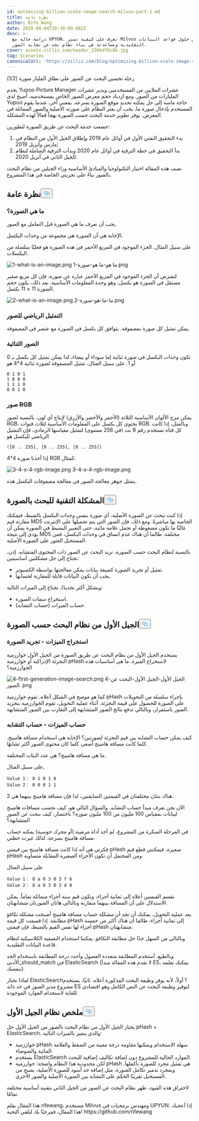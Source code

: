 ```yaml
---
id: optimizing-billion-scale-image-search-milvus-part-1.md
title: نظرة عامة
author: Rife Wang
date: 2020-08-04T20:39:09.882Z
desc: >-
  دراسة حالة مع UPYUN. تعرف على كيفية تميز Milvus عن حلول قواعد البيانات
  التقليدية ومساعدته في بناء نظام بحث عن تشابه الصور.
cover: assets.zilliz.com/header_23bbd76c8b.jpg
tag: Scenarios
canonicalUrl: 'https://zilliz.com/blog/optimizing-billion-scale-image-search-milvus-part-1'
---
```

<custom-h1>رحلة تحسين البحث عن الصور على نطاق المليار صورة (1/2)</custom-h1><p>يخدم Yupoo Picture Manager عشرات الملايين من المستخدمين ويدير عشرات المليارات من الصور. ومع ازدياد حجم معرض الصور الخاص بمستخدميه، أصبح لدى Yupoo حاجة ماسة إلى حل يمكنه تحديد موقع الصورة بسرعة. بمعنى آخر، عندما يقوم المستخدم بإدخال صورة ما، يجب أن يعثر النظام على صورته الأصلية والصور المماثلة في المعرض. يوفر تطوير خدمة البحث حسب الصورة نهجاً فعالاً لهذه المشكلة.</p>
<p>خضعت خدمة البحث عن طريق الصورة لتطورين:</p>
<ol>
<li>بدء التحقيق التقني الأول في أوائل عام 2019 وإطلاق الجيل الأول من النظام في مارس وأبريل 2019;</li>
<li>بدأ التحقيق في خطة الترقية في أوائل عام 2020 وبدأت الترقية الشاملة لنظام الجيل الثاني في أبريل 2020.</li>
</ol>
<p>تصف هذه المقالة اختيار التكنولوجيا والمبادئ الأساسية وراء الجيلين من نظام البحث بالصور بناءً على تجربتي الخاصة في هذا المشروع.</p>
<h2 id="Overview" class="common-anchor-header">نظرة عامة<button data-href="#Overview" class="anchor-icon" translate="no">
      <svg translate="no"
        aria-hidden="true"
        focusable="false"
        height="20"
        version="1.1"
        viewBox="0 0 16 16"
        width="16"
      >
        <path
          fill="#0092E4"
          fill-rule="evenodd"
          d="M4 9h1v1H4c-1.5 0-3-1.69-3-3.5S2.55 3 4 3h4c1.45 0 3 1.69 3 3.5 0 1.41-.91 2.72-2 3.25V8.59c.58-.45 1-1.27 1-2.09C10 5.22 8.98 4 8 4H4c-.98 0-2 1.22-2 2.5S3 9 4 9zm9-3h-1v1h1c1 0 2 1.22 2 2.5S13.98 12 13 12H9c-.98 0-2-1.22-2-2.5 0-.83.42-1.64 1-2.09V6.25c-1.09.53-2 1.84-2 3.25C6 11.31 7.55 13 9 13h4c1.45 0 3-1.69 3-3.5S14.5 6 13 6z"
        ></path>
      </svg>
    </button></h2><h3 id="What-is-an-image" class="common-anchor-header">ما هي الصورة؟</h3><p>يجب أن نعرف ما هي الصورة قبل التعامل مع الصور.</p>
<p>الإجابة هي أن الصورة هي مجموعة من وحدات البكسل.</p>
<p>على سبيل المثال، الجزء الموجود في المربع الأحمر في هذه الصورة هو فعليًا سلسلة من البكسلات.</p>
<p>
  
   <span class="img-wrapper"> <img translate="no" src="https://assets.zilliz.com/1_what_is_an_image_021e0280cc.png" alt="1-what-is-an-image.png" class="doc-image" id="1-what-is-an-image.png" />
   </span> <span class="img-wrapper"> <span>1-ما هو-ما هو-صورة.png</span> </span></p>
<p>لنفترض أن الجزء الموجود في المربع الأحمر عبارة عن صورة، فإن كل مربع صغير مستقل في الصورة هو بكسل، وهو وحدة المعلومات الأساسية. بعد ذلك، يكون حجم الصورة 11 × 11 بكسل.</p>
<p>
  
   <span class="img-wrapper"> <img translate="no" src="https://assets.zilliz.com/2_what_is_an_image_602a91b4a0.png" alt="2-what-is-an-image.png" class="doc-image" id="2-what-is-an-image.png" />
   </span> <span class="img-wrapper"> <span>2-ما-ما-هو-صورة.png</span> </span></p>
<h3 id="Mathematical-representation-of-images" class="common-anchor-header">التمثيل الرياضي للصور</h3><p>يمكن تمثيل كل صورة بمصفوفة. يتوافق كل بكسل في الصورة مع عنصر في المصفوفة.</p>
<h3 id="Binary-images" class="common-anchor-header">الصور الثنائية</h3><p>تكون وحدات البكسل في صورة ثنائية إما سوداء أو بيضاء، لذا يمكن تمثيل كل بكسل بـ 0 أو 1. على سبيل المثال، تمثيل المصفوفة لصورة ثنائية 4*4 هو</p>
<pre><code translate="no">0 1 0 1
1 0 0 0
1 1 1 0
0 0 1 0
</code></pre>
<h3 id="RGB-images" class="common-anchor-header">صور RGB</h3><p>يمكن مزج الألوان الأساسية الثلاثة (الأحمر والأخضر والأزرق) لإنتاج أي لون. بالنسبة لصور RGB، يحتوي كل بكسل على المعلومات الأساسية لثلاث قنوات RGB. وبالمثل، إذا كانت كل قناة تستخدم رقم 8 بت (في 256 مستوى) لتمثيل مقياسها الرمادي، فإن التمثيل الرياضي للبكسل هو</p>
<pre><code translate="no">([0 .. 255], [0 .. 255], [0 .. 255])
</code></pre>
<p>إذا أخذنا صورة 4*4 RGB كمثال:</p>
<p>
  
   <span class="img-wrapper"> <img translate="no" src="https://assets.zilliz.com/3_4_x_4_rgb_image_136cec77ce.png" alt="3-4-x-4-rgb-image.png" class="doc-image" id="3-4-x-4-rgb-image.png" />
   </span> <span class="img-wrapper"> <span>3-4-x-4-rgb-image.png</span> </span></p>
<p>يتمثل جوهر معالجة الصور في معالجة مصفوفات البكسل هذه.</p>
<h2 id="The-technical-problem-of-search-by-image" class="common-anchor-header">المشكلة التقنية للبحث بالصورة<button data-href="#The-technical-problem-of-search-by-image" class="anchor-icon" translate="no">
      <svg translate="no"
        aria-hidden="true"
        focusable="false"
        height="20"
        version="1.1"
        viewBox="0 0 16 16"
        width="16"
      >
        <path
          fill="#0092E4"
          fill-rule="evenodd"
          d="M4 9h1v1H4c-1.5 0-3-1.69-3-3.5S2.55 3 4 3h4c1.45 0 3 1.69 3 3.5 0 1.41-.91 2.72-2 3.25V8.59c.58-.45 1-1.27 1-2.09C10 5.22 8.98 4 8 4H4c-.98 0-2 1.22-2 2.5S3 9 4 9zm9-3h-1v1h1c1 0 2 1.22 2 2.5S13.98 12 13 12H9c-.98 0-2-1.22-2-2.5 0-.83.42-1.64 1-2.09V6.25c-1.09.53-2 1.84-2 3.25C6 11.31 7.55 13 9 13h4c1.45 0 3-1.69 3-3.5S14.5 6 13 6z"
        ></path>
      </svg>
    </button></h2><p>إذا كنت تبحث عن الصورة الأصلية، أي صورة بنفس وحدات البكسل بالضبط، فيمكنك مقارنة قيم MD5 الخاصة بها مباشرةً. ومع ذلك، فإن الصور التي يتم تحميلها على الإنترنت غالبًا ما تكون مضغوطة أو تحمل علامة مائية. حتى التغيير البسيط في الصورة يمكن أن يؤدي إلى نتيجة MD5 مختلفة. طالما أن هناك عدم اتساق في وحدات البكسل، فمن المستحيل العثور على الصورة الأصلية.</p>
<p>بالنسبة لنظام البحث حسب الصورة، نريد البحث عن الصور ذات المحتوى المتشابه. إذن، نحتاج إلى حل مشكلتين أساسيتين:</p>
<ul>
<li>تمثيل أو تجريد الصورة كصيغة بيانات يمكن معالجتها بواسطة الكمبيوتر.</li>
<li>يجب أن تكون البيانات قابلة للمقارنة لحسابها.</li>
</ul>
<p>وبشكل أكثر تحديدًا، نحتاج إلى الميزات التالية:</p>
<ul>
<li>استخراج سمات الصورة.</li>
<li>حساب الميزات (حساب التشابه).</li>
</ul>
<h2 id="The-first-generation-search-by-image-system" class="common-anchor-header">الجيل الأول من نظام البحث حسب الصورة<button data-href="#The-first-generation-search-by-image-system" class="anchor-icon" translate="no">
      <svg translate="no"
        aria-hidden="true"
        focusable="false"
        height="20"
        version="1.1"
        viewBox="0 0 16 16"
        width="16"
      >
        <path
          fill="#0092E4"
          fill-rule="evenodd"
          d="M4 9h1v1H4c-1.5 0-3-1.69-3-3.5S2.55 3 4 3h4c1.45 0 3 1.69 3 3.5 0 1.41-.91 2.72-2 3.25V8.59c.58-.45 1-1.27 1-2.09C10 5.22 8.98 4 8 4H4c-.98 0-2 1.22-2 2.5S3 9 4 9zm9-3h-1v1h1c1 0 2 1.22 2 2.5S13.98 12 13 12H9c-.98 0-2-1.22-2-2.5 0-.83.42-1.64 1-2.09V6.25c-1.09.53-2 1.84-2 3.25C6 11.31 7.55 13 9 13h4c1.45 0 3-1.69 3-3.5S14.5 6 13 6z"
        ></path>
      </svg>
    </button></h2><h3 id="Feature-extraction--image-abstraction" class="common-anchor-header">استخراج الميزات - تجريد الصورة</h3><p>يستخدم الجيل الأول من نظام البحث عن طريق الصورة من الجيل الأول خوارزمية التجزئة الإدراكية أو خوارزمية pHash لاستخراج الميزة. ما هي أساسيات هذه الخوارزمية؟</p>
<p>
  
   <span class="img-wrapper"> <img translate="no" src="https://assets.zilliz.com/4_first_generation_image_search_ffd7088158.png" alt="4-first-generation-image-search.png" class="doc-image" id="4-first-generation-image-search.png" />
   </span> <span class="img-wrapper"> <span>4-الجيل الأول-الجيل الأول-البحث عن الصور. png</span> </span></p>
<p>كما هو موضح في الشكل أعلاه، تقوم خوارزمية pHash بإجراء سلسلة من التحويلات على الصورة للحصول على قيمة التجزئة. أثناء عملية التحويل، تقوم الخوارزمية بتجريد الصور باستمرار، وبالتالي تدفع نتائج الصور المتشابهة إلى التقارب بين الصور المتشابهة.</p>
<h3 id="Feature-calculation--similarity-calculation" class="common-anchor-header">حساب الميزات - حساب التشابه</h3><p>كيف يمكن حساب التشابه بين قيم التجزئة لصورتين؟ الإجابة هي استخدام مسافة هامينج. كلما كانت مسافة هامينج أصغر، كلما كان محتوى الصور أكثر تشابهًا.</p>
<p>ما هي مسافة هامينج؟ هي عدد البتات المختلفة.</p>
<p>على سبيل المثال,</p>
<pre><code translate="no">Value 1： 0 1 0 1 0
Value 2： 0 0 0 1 1
</code></pre>
<p>هناك بتتان مختلفتان في القيمتين السابقتين، لذا فإن مسافة هامينج بينهما هي 2.</p>
<p>الآن نحن نعرف مبدأ حساب التشابه. والسؤال التالي هو، كيف نحسب مسافات هامينج لبيانات بمقياس 100 مليون من 100 مليون صورة؟ باختصار، كيف نبحث عن الصور المتشابهة؟</p>
<p>في المرحلة المبكرة من المشروع، لم أجد أداة مرضية (أو محرك حوسبة) يمكنه حساب مسافة هامينج بسرعة. لذلك غيرت خطتي.</p>
<p>فكرتي هي أنه إذا كانت مسافة هامينج بين قيمتي pHash صغيرة، فيمكنني قطع قيم pHash ومن المحتمل أن تكون الأجزاء الصغيرة المقابلة متساوية.</p>
<p>على سبيل المثال</p>
<pre><code translate="no">Value 1： 8 a 0 3 0 3 f 6
Value 2： 8 a 0 3 0 3 d 8
</code></pre>
<p>نقسم القيمتين أعلاه إلى ثمانية أجزاء، وتكون قيم ستة أجزاء متماثلة تماماً. يمكن الاستدلال على أن المسافة بينهما متقاربة وبالتالي هاتان الصورتان متشابهتان.</p>
<p>بعد عملية التحويل، يمكنك أن تجد أن مشكلة حساب مسافة هامينج أصبحت مشكلة تكافؤ مطابقة. إذا قسمت كل قيمة pHash إلى ثمانية أجزاء، طالما أن هناك أكثر من خمسة أجزاء لها نفس القيم بالضبط، فإن قيمتي pHash متشابهتان.</p>
<p>وبالتالي من السهل جدًا حل مطابقة التكافؤ. يمكننا استخدام التصفية الكلاسيكية لنظام قاعدة البيانات التقليدية.</p>
<p>وبالطبع، أستخدم المطابقة متعددة الفصول وأحدد درجة المطابقة باستخدام الحد الأدنى_should_match في ElasticSearch (لا تقدم هذه المقالة مبدأ ES، يمكنك تعلمه بنفسك).</p>
<p>لماذا نختار ElasticSearch؟ أولاً، لأنه يوفر وظيفة البحث المذكورة أعلاه. ثانيًا، يستخدم مشروع مدير الصور في حد ذاته ES لتوفير وظيفة البحث عن النص الكامل وهو اقتصادي للغاية لاستخدام الموارد الموجودة.</p>
<h2 id="Summary-of-the-first-generation-system" class="common-anchor-header">ملخص نظام الجيل الأول<button data-href="#Summary-of-the-first-generation-system" class="anchor-icon" translate="no">
      <svg translate="no"
        aria-hidden="true"
        focusable="false"
        height="20"
        version="1.1"
        viewBox="0 0 16 16"
        width="16"
      >
        <path
          fill="#0092E4"
          fill-rule="evenodd"
          d="M4 9h1v1H4c-1.5 0-3-1.69-3-3.5S2.55 3 4 3h4c1.45 0 3 1.69 3 3.5 0 1.41-.91 2.72-2 3.25V8.59c.58-.45 1-1.27 1-2.09C10 5.22 8.98 4 8 4H4c-.98 0-2 1.22-2 2.5S3 9 4 9zm9-3h-1v1h1c1 0 2 1.22 2 2.5S13.98 12 13 12H9c-.98 0-2-1.22-2-2.5 0-.83.42-1.64 1-2.09V6.25c-1.09.53-2 1.84-2 3.25C6 11.31 7.55 13 9 13h4c1.45 0 3-1.69 3-3.5S14.5 6 13 6z"
        ></path>
      </svg>
    </button></h2><p>يختار الجيل الأول من نظام البحث بالصور من الجيل الأول حل pHash + ElasticSearch، والذي يتميز بالميزات التالية:</p>
<ul>
<li>خوارزمية pHash سهلة الاستخدام ويمكنها مقاومة درجة معينة من الضغط والعلامة المائية والضوضاء.</li>
<li>يستخدم ElasticSearch الموارد الحالية للمشروع دون إضافة تكاليف إضافية للبحث.</li>
<li>لكن محدودية هذا النظام واضحة: خوارزمية pHash هي تمثيل مجرد للصورة بأكملها. وبمجرد تدمير تكامل الصورة، مثل إضافة حد أسود للصورة الأصلية، يصبح من المستحيل تقريبًا الحكم على التشابه بين الصورة الأصلية والصور الأخرى.</li>
</ul>
<p>لاختراق هذه القيود، ظهر نظام البحث عن الصور من الجيل الثاني بتقنية أساسية مختلفة تمامًا.</p>
<p>هذا المقال بقلم rifewang، مستخدم Milvus ومهندس برمجيات في UPYUN. إذا أعجبك هذا المقال، فمرحبًا بك لتلقي التحية! https://github.com/rifewang</p>
